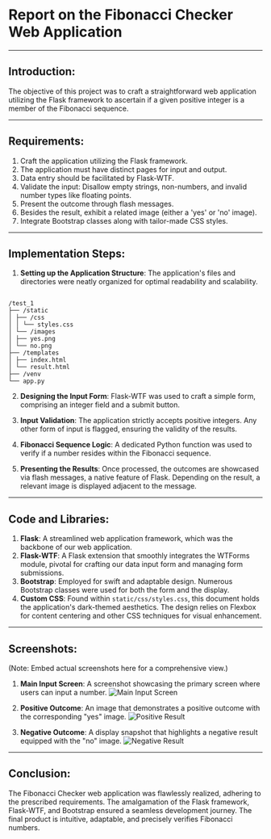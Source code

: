 # Report on the Fibonacci Checker Web Application

---

## Introduction:

The objective of this project was to craft a straightforward web application utilizing the Flask framework to ascertain if a given positive integer is a member of the Fibonacci sequence.

---

## Requirements:

1. Craft the application utilizing the Flask framework.
2. The application must have distinct pages for input and output.
3. Data entry should be facilitated by Flask-WTF.
4. Validate the input: Disallow empty strings, non-numbers, and invalid number types like floating points.
5. Present the outcome through flash messages.
6. Besides the result, exhibit a related image (either a 'yes' or 'no' image).
7. Integrate Bootstrap classes along with tailor-made CSS styles.

---

## Implementation Steps:

1. **Setting up the Application Structure**:
   The application's files and directories were neatly organized for optimal readability and scalability.

```

/test_1
├── /static
│ ├── /css
│ │ └── styles.css
│ └── /images
│ ├── yes.png
│ └── no.png
├── /templates
│ ├── index.html
│ └── result.html
├── /venv
└── app.py

```

2. **Designing the Input Form**:
   Flask-WTF was used to craft a simple form, comprising an integer field and a submit button.

3. **Input Validation**:
   The application strictly accepts positive integers. Any other form of input is flagged, ensuring the validity of the results.

4. **Fibonacci Sequence Logic**:
   A dedicated Python function was used to verify if a number resides within the Fibonacci sequence.

5. **Presenting the Results**:
   Once processed, the outcomes are showcased via flash messages, a native feature of Flask. Depending on the result, a relevant image is displayed adjacent to the message.

---

## Code and Libraries:

1. **Flask**: A streamlined web application framework, which was the backbone of our web application.
2. **Flask-WTF**: A Flask extension that smoothly integrates the WTForms module, pivotal for crafting our data input form and managing form submissions.
3. **Bootstrap**: Employed for swift and adaptable design. Numerous Bootstrap classes were used for both the form and the display.
4. **Custom CSS**: Found within `static/css/styles.css`, this document holds the application's dark-themed aesthetics. The design relies on Flexbox for content centering and other CSS techniques for visual enhancement.

---

## Screenshots:

(Note: Embed actual screenshots here for a comprehensive view.)

1. **Main Input Screen**:
   A screenshot showcasing the primary screen where users can input a number.
   ![Main Input Screen](https://i.imgur.com/xqnBfXU.png)

2. **Positive Outcome**:
   An image that demonstrates a positive outcome with the corresponding "yes" image.
   ![Positive Result](https://i.imgur.com/neMPpCh.png)

3. **Negative Outcome**:
   A display snapshot that highlights a negative result equipped with the "no" image.
   ![Negative Result](https://i.imgur.com/E90M0Hg.png)

---

## Conclusion:

The Fibonacci Checker web application was flawlessly realized, adhering to the prescribed requirements. The amalgamation of the Flask framework, Flask-WTF, and Bootstrap ensured a seamless development journey. The final product is intuitive, adaptable, and precisely verifies Fibonacci numbers.
